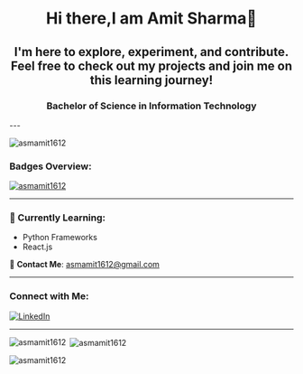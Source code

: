 <h1 align="center">Hi there,I am Amit Sharma👋</h1>
<h2 align="center">I'm here to explore, experiment, and contribute. Feel free to check out my projects and join me on this learning journey!</h2>

<h3 align="center">Bachelor of Science in Information Technology</h3>
---

<p align="left">
  <img
    src="https://komarev.com/ghpvc/?username=asmamit1612&&label=PROFILE+VIEWS&color=0e75b6&style=flat"
    alt="asmamit1612"
  />
</p>

### Badges Overview:

<p align="left">
  <a href="https://github.com/ryo-ma/github-profile-trophy"
    ><img
      src="https://github-profile-trophy.vercel.app/?username=asmamit1612"
      alt="asmamit1612"
  /></a>
</p>


---

### 🌱 Currently Learning:
- Python Frameworks
- React.js

📧 **Contact Me**: [asmamit1612@gmail.com](mailto:asmamit1612@gmail.com)

---

### Connect with Me:

[![LinkedIn](https://img.shields.io/badge/-asmamit1612-blue?style=flat-square&logo=linkedin)](https://www.linkedin.com/in/asmamit1612/)

---

<p>
  <img
    align="left"
    src="https://github-readme-stats.vercel.app/api/top-langs?username=asmamit1612&show_icons=true&locale=en&layout=compact"
    alt="asmamit1612"
  />
</p>
      
      

<p>
  &nbsp;<img
    align="center"
    src="https://github-readme-stats.vercel.app/api?username=asmamit1612&show_icons=true&locale=en"
    alt="asmamit1612"
  />
</p>

<p>
  <img
    align="center"
    src="https://github-readme-streak-stats.herokuapp.com/?user=asmamit1612"
    alt="asmamit1612"
  />
</p>
